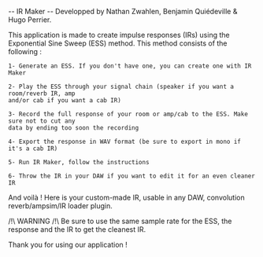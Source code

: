-- IR Maker --
Developped by Nathan Zwahlen, Benjamin Quiédeville & Hugo Perrier.

This application is made to create impulse responses (IRs) using the Exponential Sine Sweep (ESS)
method. This method consists of the following : 

	1- Generate an ESS. If you don't have one, you can create one with IR Maker
	
	2- Play the ESS through your signal chain (speaker if you want a room/reverb IR, amp
	and/or cab if you want a cab IR)
	
	3- Record the full response of your room or amp/cab to the ESS. Make sure not to cut any
	data by ending too soon the recording
	
	4- Export the response in WAV format (be sure to export in mono if it's a cab IR)
	
	5- Run IR Maker, follow the instructions
	
	6- Throw the IR in your DAW if you want to edit it for an even cleaner IR

And voilà ! Here is your custom-made IR, usable in any DAW, convolution reverb/ampsim/IR loader
plugin.

/!\ WARNING /!\ 
Be sure to use the same sample rate for the ESS, the response and the IR to get the cleanest IR.

Thank you for using our application !